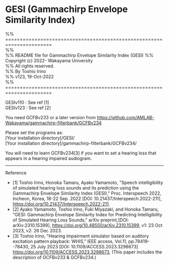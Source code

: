 # GESI   (Gammachirp Envelope Similarity Index)  

%% ======================================================================  
%%  
%% README file for Gammachirp Envelope Similarity Index (GESI) 
%% Copyright (c) 2022-  Wakayama University  
%% All rights reserved.  
%% By Toshio Irino   
%%  v123, 19-Oct-2022  
%% ======================================================================  
  
GESIv110 : See ref [1]  
GESIv123 : See ref [2]  

You need GCFBv233 or a later version from
    https://github.com/AMLAB-Wakayama/gammachirp-filterbank/GCFBv234  

Please set the programs as:   
    [Your installation directory]/GESI/  
    [Your installation directory]/gammachirp-filterbank/GCFBv234/  

You will need to learn GCFBv234[3] if you want to set a hearing loss that appears in a hearing impaired audiogram.  
  

---  
Reference  
- [1] Toshio Irino, Honoka Tamaru, Ayako Yamamoto, "Speech intelligibility of simulated hearing loss sounds and its prediction using the Gammachirp Envelope Similarity Index (GESI)," Proc. Interspeech 2022, Incheon, Korea, 18-22 Sep. 2022 [DOI: 10.21437/Interspeech.2022-211],  https://doi.org/10.21437/Interspeech.2022-211.  
- [2] Ayako Yamamoto, Toshio Irino, Fuki Miyazaki, and Honoka Tamaru, "GESI: Gammachirp Envelope Similarity Index for Predicting Intelligibility of Simulated Hearing Loss Sounds," arXiv preprint,[DOI: arXiv:2310.15399], https://doi.org/10.48550/arXiv.2310.15399, v1: 23 Oct 2023, v2: 26 Dec 2023.  
- [3] Toshio Irino, "Hearing impairment simulator based on auditory excitation pattern playback: WHIS," IEEE access, Vol.11, pp.78419--78430, 25 July 2023 [DOI: 10.1109/ACCESS.2023.3298673] https://doi.org/10.1109/ACCESS.2023.3298673, (This paper includes the description of GCFBv233 & GCFBv234.)  


  
